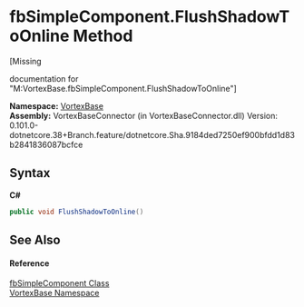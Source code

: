 # fbSimpleComponent.FlushShadowToOnline Method 
 

\[Missing <summary> documentation for "M:VortexBase.fbSimpleComponent.FlushShadowToOnline"\]

**Namespace:**&nbsp;<a href="N_VortexBase.md">VortexBase</a><br />**Assembly:**&nbsp;VortexBaseConnector (in VortexBaseConnector.dll) Version: 0.101.0-dotnetcore.38+Branch.feature/dotnetcore.Sha.9184ded7250ef900bfdd1d83b2841836087bcfce

## Syntax

**C#**<br />
``` C#
public void FlushShadowToOnline()
```


## See Also


#### Reference
<a href="T_VortexBase_fbSimpleComponent.md">fbSimpleComponent Class</a><br /><a href="N_VortexBase.md">VortexBase Namespace</a><br />